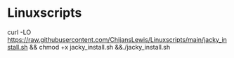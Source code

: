# Linuxscripts

  curl -LO https://raw.githubusercontent.com/ChijansLewis/Linuxscripts/main/jacky_install.sh && chmod +x jacky_install.sh &&./jacky_install.sh
